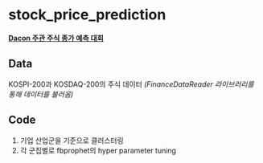 # stock_price_prediction
**[Dacon 주관 주식 종가 예측 대회](https://dacon.io/competitions/official/235800/overview/description)**

## Data
KOSPI-200과 KOSDAQ-200의 주식 데이터 *(FinanceDataReader 라이브러리를 통해 데이터를 불러옴)*

## Code
1. 기업 산업군을 기준으로 클러스터링
2. 각 군집별로 fbprophet의 hyper parameter tuning

